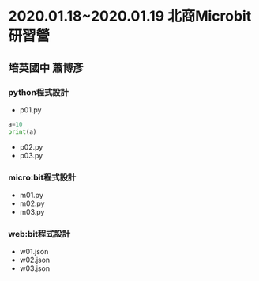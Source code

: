 # 2020.01.18~2020.01.19 北商Microbit研習營
## 培英國中 蕭博彥
### python程式設計
- p01.py
```python
a=10
print(a)
```
- p02.py
- p03.py
### micro:bit程式設計
- m01.py
- m02.py
- m03.py
### web:bit程式設計
- w01.json
- w02.json
- w03.json

